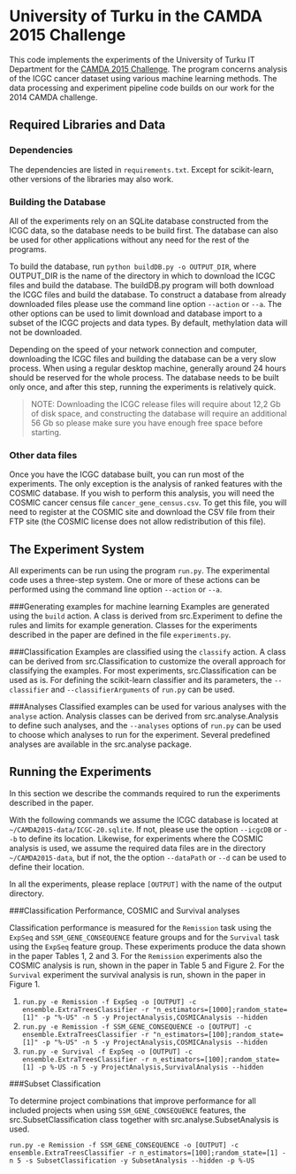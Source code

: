 University of Turku in the CAMDA 2015 Challenge
===============================================

This code implements the experiments of the University of Turku IT Department for the [CAMDA 2015 Challenge](http://camda2015.bioinf.jku.at). The program concerns analysis of the ICGC cancer dataset using various machine learning methods. The data processing and experiment pipeline code builds on our work for the 2014 CAMDA challenge.

Required Libraries and Data
---------------------------

### Dependencies
The dependencies are listed in `requirements.txt`. Except for scikit-learn, other versions of the libraries may also work.

### Building the Database
All of the experiments rely on an SQLite database constructed from the ICGC data, so the database needs to be build first. The database can also be used for other applications without any need for the rest of the programs.

To build the database, run `python buildDB.py -o OUTPUT_DIR`, where OUTPUT_DIR is the name of the directory in which to download the ICGC files and build the database. The buildDB.py program will both download the ICGC files and build the database. To construct a database from already downloaded files please use the command line option `--action` or `--a`. The other options can be used to limit download and database import to a subset of the ICGC projects and data types. By default, methylation data will not be downloaded. 

Depending on the speed of your network connection and computer, downloading the ICGC files and building the database can be a very slow process. When using a regular desktop machine, generally around 24 hours should be reserved for the whole process. The database needs to be built only once, and after this step, running the experiments is relatively quick.

> NOTE: Downloading the ICGC release files will require about 12,2 Gb of disk space, and constructing the database will require an additional 56 Gb so please make sure you 
have enough free space before starting.

### Other data files
Once you have the ICGC database built, you can run most of the experiments. The only exception is the analysis of ranked features with the COSMIC database. If you wish to perform this analysis, you will need the COSMIC cancer census file `cancer_gene_census.csv`. To get this file, you will need to register at the COSMIC site and download the CSV file from their FTP site (the COSMIC license does not allow redistribution of this file).

The Experiment System
----------------------------------------
All experiments can be run using the program `run.py`. The experimental code uses a three-step system. One or more of these actions can be performed using the command line option `--action` or `--a`.

###Generating examples for machine learning
Examples are generated using the `build` action. A class is derived from src.Experiment to define the rules and limits for example generation. Classes for the experiments described in the paper are defined in the file `experiments.py`.

###Classification
Examples are classified using the `classify` action. A class can be derived from src.Classification to customize the overall approach for classifying the examples. For most experiments, src.Classification can be used as is. For defining the scikit-learn classifier and its parameters, the  `--classifier` and `--classifierArguments` of `run.py` can be used.

###Analyses
Classified examples can be used for various analyses with the `analyse` action. Analysis classes can be derived from src.analyse.Analysis to define such analyses, and the `--analyses` options of `run.py` can be used to choose which analyses to run for the experiment. Several predefined analyses are available in the src.analyse package.

Running the Experiments
-----------------------
In this section we describe the commands required to run the experiments described in the paper. 

With the following commands we assume the ICGC database is located at `~/CAMDA2015-data/ICGC-20.sqlite`. If not, please use the option `--icgcDB` or `--b` to define its location. Likewise, for experiments where the COSMIC analysis is used, we assume the required data files are in the directory `~/CAMDA2015-data`, but if not, the the option `--dataPath` or `--d` can be used to define their location.

In all the experiments, please replace `[OUTPUT]` with the name of the output directory.

###Classification Performance, COSMIC and Survival analyses

Classification performance is measured for the `Remission` task using the `ExpSeq` and `SSM_GENE_CONSEQUENCE` feature groups and for the `Survival` task using the `ExpSeq` feature group. These experiments produce the data shown in the paper Tables 1, 2 and 3. For the `Remission` experiments also the COSMIC analysis is run, shown in the paper in Table 5 and Figure 2. For the `Survival` experiment the survival analysis is run, shown in the paper in Figure 1.

1. `run.py -e Remission -f ExpSeq -o [OUTPUT] -c ensemble.ExtraTreesClassifier -r "n_estimators=[1000];random_state=[1]" -p "%-US" -n 5 -y ProjectAnalysis,COSMICAnalysis --hidden`
2. `run.py -e Remission -f SSM_GENE_CONSEQUENCE -o [OUTPUT] -c ensemble.ExtraTreesClassifier -r "n_estimators=[100];random_state=[1]" -p "%-US" -n 5 -y ProjectAnalysis,COSMICAnalysis --hidden`
3. `run.py -e Survival -f ExpSeq -o [OUTPUT] -c ensemble.ExtraTreesClassifier -r n_estimators=[100];random_state=[1] -p %-US -n 5 -y ProjectAnalysis,SurvivalAnalysis --hidden`

###Subset Classification

To determine project combinations that improve performance for all included projects when using `SSM_GENE_CONSEQUENCE` features, the src.SubsetClassification class together with src.analyse.SubsetAnalysis is used.

`run.py -e Remission -f SSM_GENE_CONSEQUENCE -o [OUTPUT] -c ensemble.ExtraTreesClassifier -r n_estimators=[100];random_state=[1] -n 5 -s SubsetClassification -y SubsetAnalysis --hidden -p %-US`